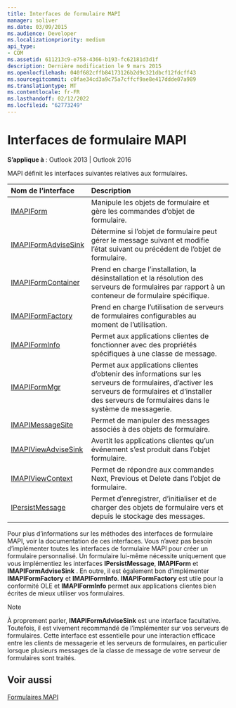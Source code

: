 ```yaml
---
title: Interfaces de formulaire MAPI
manager: soliver
ms.date: 03/09/2015
ms.audience: Developer
ms.localizationpriority: medium
api_type:
- COM
ms.assetid: 611213c9-e758-4366-b193-fc62181d3d1f
description: Dernière modification le 9 mars 2015
ms.openlocfilehash: 040f682cffb84173126b2d9c321dbcf12fdcff43
ms.sourcegitcommit: c0fae34cd3a9c75a7cffcf9ae8e417ddde07a989
ms.translationtype: MT
ms.contentlocale: fr-FR
ms.lasthandoff: 02/12/2022
ms.locfileid: "62773249"
---
```

# <a name="mapi-form-interfaces"></a>Interfaces de formulaire MAPI

  
  
**S’applique à** : Outlook 2013 | Outlook 2016 
  
MAPI définit les interfaces suivantes relatives aux formulaires.
  
|**Nom de l’interface**|**Description**|
|:-----|:-----|
|[IMAPIForm](imapiformiunknown.md) <br/> |Manipule les objets de formulaire et gère les commandes d’objet de formulaire. |
|[IMAPIFormAdviseSink](imapiformadvisesinkiunknown.md) <br/> |Détermine si l’objet de formulaire peut gérer le message suivant et modifie l’état suivant ou précédent de l’objet de formulaire. |
|[IMAPIFormContainer](imapiformcontaineriunknown.md) <br/> |Prend en charge l’installation, la désinstallation et la résolution des serveurs de formulaires par rapport à un conteneur de formulaire spécifique. |
|[IMAPIFormFactory](imapiformfactoryiunknown.md) <br/> |Prend en charge l’utilisation de serveurs de formulaires configurables au moment de l’utilisation. |
|[IMAPIFormInfo](imapiforminfoimapiprop.md) <br/> |Permet aux applications clientes de fonctionner avec des propriétés spécifiques à une classe de message. |
|[IMAPIFormMgr](imapiformmgriunknown.md) <br/> |Permet aux applications clientes d’obtenir des informations sur les serveurs de formulaires, d’activer les serveurs de formulaires et d’installer des serveurs de formulaires dans le système de messagerie. |
|[IMAPIMessageSite](imapimessagesiteiunknown.md) <br/> |Permet de manipuler des messages associés à des objets de formulaire. |
|[IMAPIViewAdviseSink](imapiviewadvisesinkiunknown.md) <br/> |Avertit les applications clientes qu’un événement s’est produit dans l’objet formulaire. |
|[IMAPIViewContext](imapiviewcontextiunknown.md) <br/> |Permet de répondre aux commandes Next, Previous et Delete dans l’objet de formulaire. |
|[IPersistMessage](ipersistmessageiunknown.md) <br/> |Permet d’enregistrer, d’initialiser et de charger des objets de formulaire vers et depuis le stockage des messages. |
   
Pour plus d’informations sur les méthodes des interfaces de formulaire MAPI, voir la documentation de ces interfaces. Vous n’avez pas besoin d’implémenter toutes les interfaces de formulaire MAPI pour créer un formulaire personnalisé. Un formulaire lui-même nécessite uniquement que vous implémentiez les interfaces **IPersistMessage**, **IMAPIForm** et **IMAPIFormAdviseSink** . En outre, il est également bon d’implémenter **IMAPIFormFactory** et **IMAPIFormInfo**. **IMAPIFormFactory** est utile pour la conformité OLE et **IMAPIFormInfo** permet aux applications clientes bien écrites de mieux utiliser vos formulaires. 
  
> [!NOTE]
> À proprement parler, **IMAPIFormAdviseSink** est une interface facultative. Toutefois, il est vivement recommandé de l’implémenter sur vos serveurs de formulaires. Cette interface est essentielle pour une interaction efficace entre les clients de messagerie et les serveurs de formulaires, en particulier lorsque plusieurs messages de la classe de message de votre serveur de formulaires sont traités. 
  
## <a name="see-also"></a>Voir aussi



[Formulaires MAPI](mapi-forms.md)

